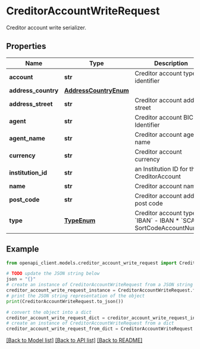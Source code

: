 # CreditorAccountWriteRequest

Creditor account write serializer.

## Properties

Name | Type | Description | Notes
------------ | ------------- | ------------- | -------------
**account** | **str** | Creditor account type identifier | 
**address_country** | [**AddressCountryEnum**](AddressCountryEnum.md) |  | [optional] 
**address_street** | **str** | Creditor account address street | [optional] 
**agent** | **str** | Creditor account BICFI Identifier | [optional] 
**agent_name** | **str** | Creditor account agent name | [optional] 
**currency** | **str** | Creditor account currency | 
**institution_id** | **str** | an Institution ID for this CreditorAccount | [optional] 
**name** | **str** | Creditor account name | 
**post_code** | **str** | Creditor account address post code | [optional] 
**type** | [**TypeEnum**](TypeEnum.md) | Creditor account type  * &#x60;IBAN&#x60; - IBAN * &#x60;SCAN&#x60; - SortCodeAccountNumber | [optional] 

## Example

```python
from openapi_client.models.creditor_account_write_request import CreditorAccountWriteRequest

# TODO update the JSON string below
json = "{}"
# create an instance of CreditorAccountWriteRequest from a JSON string
creditor_account_write_request_instance = CreditorAccountWriteRequest.from_json(json)
# print the JSON string representation of the object
print(CreditorAccountWriteRequest.to_json())

# convert the object into a dict
creditor_account_write_request_dict = creditor_account_write_request_instance.to_dict()
# create an instance of CreditorAccountWriteRequest from a dict
creditor_account_write_request_from_dict = CreditorAccountWriteRequest.from_dict(creditor_account_write_request_dict)
```
[[Back to Model list]](../README.md#documentation-for-models) [[Back to API list]](../README.md#documentation-for-api-endpoints) [[Back to README]](../README.md)


